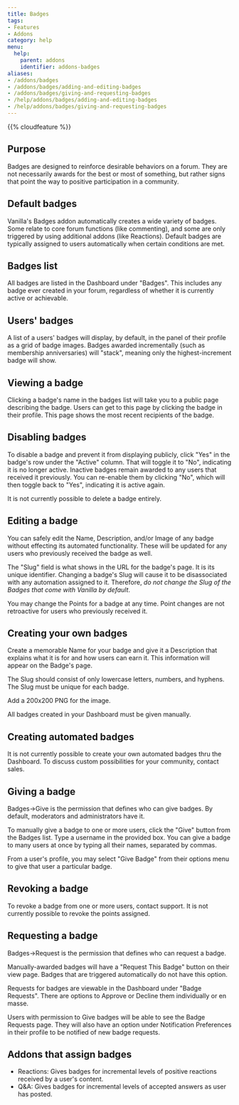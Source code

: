```yaml
---
title: Badges
tags:
- Features
- Addons
category: help
menu:
  help:
    parent: addons
    identifier: addons-badges
aliases:
- /addons/badges
- /addons/badges/adding-and-editing-badges
- /addons/badges/giving-and-requesting-badges
- /help/addons/badges/adding-and-editing-badges
- /help/addons/badges/giving-and-requesting-badges
---
```

{{% cloudfeature %}}

## Purpose

Badges are designed to reinforce desirable behaviors on a forum. They are not necessarily awards for the best or most of something, but rather signs that point the way to positive participation in a community.

## Default badges

Vanilla's Badges addon automatically creates a wide variety of badges. Some relate to core forum functions (like commenting), and some are only triggered by using additional addons (like Reactions). Default badges are typically assigned to users automatically when certain conditions are met.

## Badges list

All badges are listed in the Dashboard under "Badges". This includes any badge ever created in your forum, regardless of whether it is currently active or achievable.

## Users' badges

A list of a users' badges will display, by default, in the panel of their profile as a grid of badge images. Badges awarded incrementally (such as membership anniversaries) will "stack", meaning only the highest-increment badge will show.

## Viewing a badge

Clicking a badge's name in the badges list will take you to a public page describing the badge. Users can get to this page by clicking the badge in their profile. This page shows the most recent recipients of the badge.

## Disabling badges

To disable a badge and prevent it from displaying publicly, click "Yes" in the badge's row under the "Active" column. That will toggle it to "No", indicating it is no longer active.  Inactive badges remain awarded to any users that received it previously. You can re-enable them by clicking "No", which will then toggle back to "Yes", indicating it is active again.

It is not currently possible to delete a badge entirely.

## Editing a badge

You can safely edit the Name, Description, and/or Image of any badge without effecting its automated functionality. These will be updated for any users who previously received the badge as well.

The "Slug" field is what shows in the URL for the badge's page. It is its unique identifier. Changing a badge's Slug will cause it to be disassociated with any automation assigned to it. Therefore, *do not change the Slug of the Badges that come with Vanilla by default*.

You may change the Points for a badge at any time. Point changes are not retroactive for users who previously received it.

## Creating your own badges

Create a memorable Name for your badge and give it a Description that explains what it is for and how users can earn it. This information will appear on the Badge's page.

The Slug should consist of only lowercase letters, numbers, and hyphens. The Slug must be unique for each badge.

Add a 200x200 PNG for the image.

All badges created in your Dashboard must be given manually.

## Creating automated badges

It is not currently possible to create your own automated badges thru the Dashboard. To discuss custom possibilities for your community, contact sales.

## Giving a badge

Badges->Give is the permission that defines who can give badges. By default, moderators and administrators have it.

To manually give a badge to one or more users, click the "Give" button from the Badges list. Type a username in the provided box. You can give a badge to many users at once by typing all their names, separated by commas.

From a user's profile, you may select "Give Badge" from their options menu to give that user a particular badge.

## Revoking a badge

To revoke a badge from one or more users, contact support. It is not currently possible to revoke the points assigned.

## Requesting a badge

Badges->Request is the permission that defines who can request a badge.

Manually-awarded badges will have a "Request This Badge" button on their view page. Badges that are triggered automatically do not have this option.

Requests for badges are viewable in the Dashboard under "Badge Requests". There are options to Approve or Decline them individually or en masse.

Users with permission to Give badges will be able to see the Badge Requests page. They will also have an option under Notification Preferences in their profile to be notified of new badge requests.

## Addons that assign badges

* Reactions: Gives badges for incremental levels of positive reactions received by a user's content.
* Q&A: Gives badges for incremental levels of accepted answers as user has posted.

